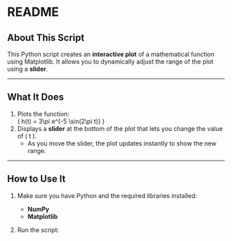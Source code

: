 # README

## About This Script

This Python script creates an **interactive plot** of a mathematical function using Matplotlib. It allows you to dynamically adjust the range of the plot using a **slider**.

---

## What It Does

1. Plots the function:  
   \( h(t) = 3\pi e^{-5 \sin(2\pi t)} \)
2. Displays a **slider** at the bottom of the plot that lets you change the value of \( t \).  
   - As you move the slider, the plot updates instantly to show the new range.

---

## How to Use It

1. Make sure you have Python and the required libraries installed:
   - **NumPy**
   - **Matplotlib**

2. Run the script:
